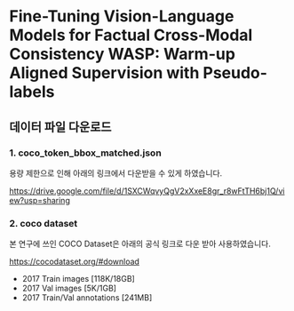 # Fine-Tuning Vision-Language Models for Factual Cross-Modal Consistency WASP: Warm-up Aligned Supervision with Pseudo-labels

## 데이터 파일 다운로드

### 1. coco_token_bbox_matched.json

용량 제한으로 인해 아래의 링크에서 다운받을 수 있게 하였습니다.

https://drive.google.com/file/d/1SXCWqvyQgV2xXxeE8gr_r8wFtTH6bj1Q/view?usp=sharing

### 2. coco dataset

본 연구에 쓰인 COCO Dataset은 아래의 공식 링크로 다운 받아 사용하였습니다.

https://cocodataset.org/#download
  - 2017 Train images [118K/18GB]
  - 2017 Val images [5K/1GB]
  - 2017 Train/Val annotations [241MB]
